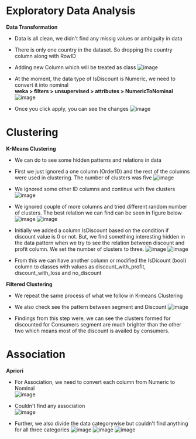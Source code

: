 <h1>Exploratory Data Analysis</h1>

**Data Transformation**
* Data is all clean, we didn't find any missig values or ambiguity in data
* There is only one country in the dataset. So dropping the country column along with RowID
* Adding new Column which will be treated as class 
![image](https://user-images.githubusercontent.com/68670850/95124566-20270a00-07b0-11eb-9067-e4f6821603c9.png)

* At the moment, the data type of IsDiscount is Numeric, we need to convert it into nominal <br/>
  **weka > filters > unsupervised > attributes > NumericToNominal** <br/>
  ![image](https://user-images.githubusercontent.com/68670850/95125243-25388900-07b1-11eb-9745-950415c1957a.png)

* Once you click apply, you can see the changes
  ![image](https://user-images.githubusercontent.com/68670850/95125705-d93a1400-07b1-11eb-9ce9-290f76a32760.png)


<h1>Clustering</h1>

**K-Means Clustering**
* We can do to see some hidden patterns and relations in data
* First we just ignored a one column (OrderID) and the rest of the columns were used in clustering. The number of clusters was five
  ![image](https://user-images.githubusercontent.com/68670850/95247428-55942c00-0872-11eb-8f64-2ba5765158b9.png)
  
* We ignored some other ID columns and continue with five clusters
  ![image](https://user-images.githubusercontent.com/68670850/95248514-e15a8800-0873-11eb-9d22-2d94e1bfd5f8.png)

* We ignored couple of more columns and tried different random number of clusters. The best relation we can find can be seen in figure below
  ![image](https://user-images.githubusercontent.com/68670850/95249979-fd5f2900-0875-11eb-9c03-251489070b42.png)
  ![image](https://user-images.githubusercontent.com/68670850/95250134-297aaa00-0876-11eb-942c-b81b57b3ccaf.png)

* Initially we added a column IsDiscount based on the condition if discount value is 0 or not. But, we find something interesting hidden in the data pattern when we try to see the relation between discount and profit column. We set the number of clusters to three.
  ![image](https://user-images.githubusercontent.com/68670850/95403078-b48a9b80-096d-11eb-8728-0cdff582a33a.png)
  ![image](https://user-images.githubusercontent.com/68670850/95403600-2a433700-096f-11eb-882b-ca663d08932f.png)

* From this we can have another column or modified the IsDicount (bool) column to classes with values as discount_with_profit, discount_with_loss and no_discount 

**Filtered Clustering**
* We repeat the same process of what we follow in K-means Clustering

* We also check see the pattern between segment and Discount
  ![image](https://user-images.githubusercontent.com/68670850/95405762-29ad9f00-0975-11eb-82ba-958c186788ca.png)

* Findings from this step were, we can see the clusters formed for discounted for Consumers segment are much brighter than the other two which means most of the discount is availed by consumers.

<h1>Association</h1>

**Apriori**
* For Association, we need to convert each column from Numeric to Nominal <br />
  ![image](https://user-images.githubusercontent.com/68670850/95427123-8c1d9400-09a3-11eb-948d-c841599551b4.png)

* Couldn't find any association <br />
  ![image](https://user-images.githubusercontent.com/68670850/95426767-f08c2380-09a2-11eb-93eb-a6cdeed384b8.png)
 
* Further, we also divide the data categorywise but couldn't find anything for all three categories
  ![image](https://user-images.githubusercontent.com/68670850/95427380-f5050c00-09a3-11eb-8d5c-71cd5db82e5b.png)
  ![image](https://user-images.githubusercontent.com/68670850/95428005-eb2fd880-09a4-11eb-9929-c8ca3091f6cf.png)
  ![image](https://user-images.githubusercontent.com/68670850/95428280-4e216f80-09a5-11eb-8761-8e2110db61af.png)



